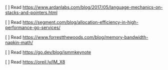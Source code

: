 [ ] Read https://www.ardanlabs.com/blog/2017/05/language-mechanics-on-stacks-and-pointers.html

[ ] Read  https://segment.com/blog/allocation-efficiency-in-high-performance-go-services/

[ ] Read https://www.forrestthewoods.com/blog/memory-bandwidth-napkin-math/

[ ] Read https://go.dev/blog/ismmkeynote

[ ] Read https://oreil.ly/lM_X8